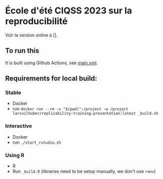 # École d'été CIQSS 2023 sur la reproducibilité

Voir la version online à [].

## To run this

It is built using Github Actions, see [main.yml](.github/workflows/main.yml).

## Requirements for local build:

### Stable

- Docker
- run `docker run --rm -v "$(pwd)":/project -w /project larsvilhuber/replicability-training-presentation:latest _build.sh`

### Interactive

- Docker
- run `./start_rstudio.sh`

### Using R

- R
- Run `_build.R` (libraries need to be setup manually, we don't use `renv`)
